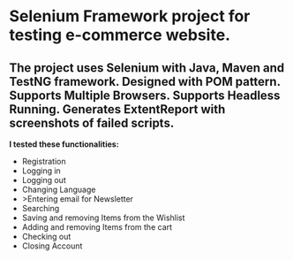 <h1>Selenium Framework project for testing e-commerce website.</h1>
<h2>The project uses Selenium with Java, Maven and TestNG framework. Designed with POM pattern. Supports Multiple Browsers. Supports Headless Running. Generates ExtentReport with screenshots of failed scripts.</h2>

<b>I tested these functionalities:</b>
<ul>
<li>Registration</li>
<li>Logging in</li>
<li>Logging out</li>
<li>Changing Language</li>
<li>>Entering email for Newsletter</li>
<li>Searching</li>
<li>Saving and removing Items from the Wishlist</li>
<li>Adding and removing Items from the cart</li> 
<li>Checking out</li> 
<li>Closing Account</li>
</ul>
